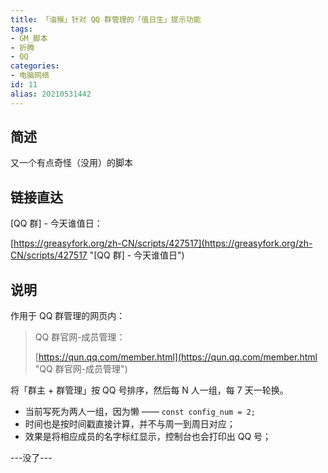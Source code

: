 ```yaml
---
title: 「油猴」针对 QQ 群管理的「值日生」提示功能
tags:
- GM_脚本
- 折腾
- QQ
categories:
- 电脑网络
id: 11
alias: 20210531442
---
```


## 简述

又一个有点奇怪（没用）的脚本

<!--more-->

## 链接直达

\[QQ 群\] - 今天谁值日：

[https://greasyfork.org/zh-CN/scripts/427517](https://greasyfork.org/zh-CN/scripts/427517 "\[QQ 群\] - 今天谁值日")

## 说明

作用于 QQ 群管理的网页内：

> QQ 群官网-成员管理：
>
> [https://qun.qq.com/member.html](https://qun.qq.com/member.html "QQ 群官网-成员管理")

将「群主 + 群管理」按 QQ 号排序，然后每 N 人一组，每 7 天一轮换。

- 当前写死为两人一组，因为懒 —— `const config_num = 2;`
- 时间也是按时间戳直接计算，并不与周一到周日对应；
- 效果是将相应成员的名字标红显示，控制台也会打印出 QQ 号；

---没了---
